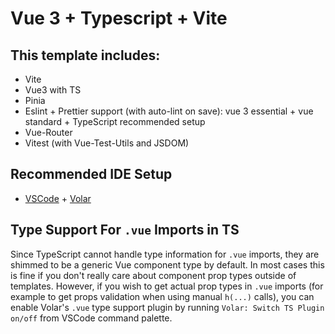 # Vue 3 + Typescript + Vite

## This template includes:
* Vite
* Vue3 with TS
* Pinia
* Eslint + Prettier support (with auto-lint on save): vue 3 essential + vue standard + TypeScript recommended setup
* Vue-Router
* Vitest (with Vue-Test-Utils and JSDOM)

## Recommended IDE Setup

- [VSCode](https://code.visualstudio.com/) + [Volar](https://marketplace.visualstudio.com/items?itemName=johnsoncodehk.volar)

## Type Support For `.vue` Imports in TS

Since TypeScript cannot handle type information for `.vue` imports, they are shimmed to be a generic Vue component type by default. In most cases this is fine if you don't really care about component prop types outside of templates. However, if you wish to get actual prop types in `.vue` imports (for example to get props validation when using manual `h(...)` calls), you can enable Volar's `.vue` type support plugin by running `Volar: Switch TS Plugin on/off` from VSCode command palette.

